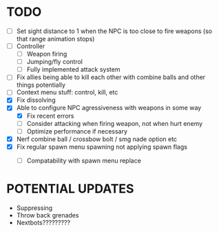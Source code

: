 # TODO
- [ ] Set sight distance to 1 when the NPC is too close to fire weapons (so that range animation stops)
- [ ] Controller
    - [ ] Weapon firing
    - [ ] Jumping/fly control
    - [ ] Fully implemented attack system
- [ ] Fix allies being able to kill each other with combine balls and other things potentially
- [ ] Context menu stuff: control, kill, etc
- [x] Fix dissolving
- [x] Able to configure NPC agressiveness with weapons in some way
    - [x] Fix recent errors
    - [ ] Consider attacking when firing weapon, not when hurt enemy
    - [ ] Optimize performance if necessary
- [x] Nerf combine ball / crossbow bolt / smg nade option etc
- [x] Fix regular spawn menu spawning not applying spawn flags
    - [ ] Compatability with spawn menu replace


# POTENTIAL UPDATES
- Suppressing
- Throw back grenades
- Nextbots?????????